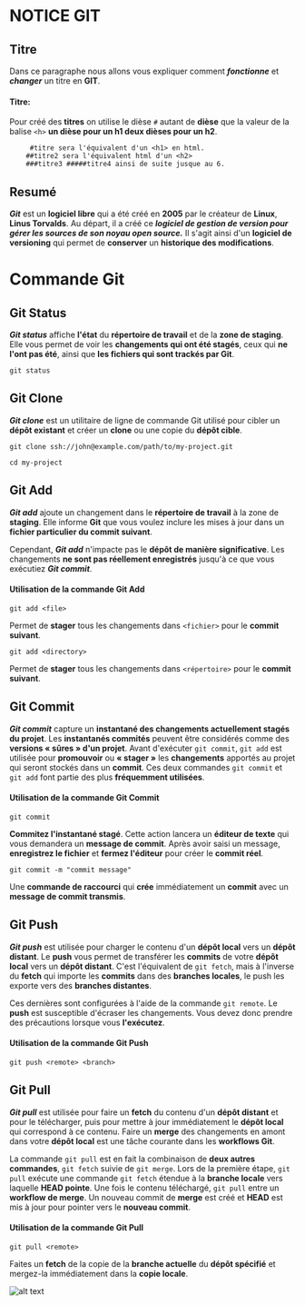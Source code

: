 # NOTICE GIT

##  Titre
Dans ce paragraphe nous allons vous expliquer comment __*fonctionne*__ et __*changer*__ un titre en **GIT**.

#### Titre:

Pour créé des **titres** on utilise le dièse `#` autant de **dièse** que la valeur de la balise  `<h>` **un dièse pour un h1 deux dièses pour un h2**. 
 		
 		
 		 #titre sera l'équivalent d'un <h1> en html.
  		##titre2 sera l'équivalent html d'un <h2>
  		###titre3 #####titre4 ainsi de suite jusque au 6.

## Resumé
***Git*** est un **logiciel libre** qui a été créé en **2005** par le créateur de **Linux**, **Linus Torvalds**. Au départ, il a créé ce <em><strong>logiciel de gestion de version pour gérer les sources de son noyau open source.</em></strong> Il s'agit ainsi d'un **logiciel de versioning** qui permet de **conserver** un **historique des modifications**.
# Commande Git
##  Git Status
***Git status*** affiche **l'état** du **répertoire de travail** et de la **zone de staging**. Elle vous permet de voir les **changements qui ont été stagés**, ceux qui **ne l'ont pas été**, ainsi que **les fichiers qui sont trackés par Git**. 

`git status`

##  Git Clone
__*Git clone*__ est un utilitaire de ligne de commande Git utilisé pour cibler un **dépôt existant** et créer un **clone** ou une copie du **dépôt cible**.


   `git clone ssh://john@example.com/path/to/my-project.git`
   
   `cd my-project`
   
   
##  Git Add
***Git add*** ajoute un changement dans le **répertoire de travail** à la zone de **staging**. Elle informe **Git** que vous voulez inclure les mises à jour dans un **fichier particulier du commit suivant**. 

Cependant, ***Git add*** n'impacte pas le **dépôt de manière significative**. Les changements **ne sont pas réellement enregistrés** jusqu'à ce que vous exécutiez ***Git commit***.

#### Utilisation de la commande Git Add
`git add <file>`

Permet de **stager** tous les changements dans `<fichier>` pour le **commit suivant**.

`git add <directory>`

Permet de **stager** tous les changements dans `<répertoire>` pour le **commit suivant**.

##  Git Commit
***Git commit*** capture un **instantané des changements actuellement stagés du projet**. Les **instantanés commités** peuvent être considérés comme des **versions « sûres » d'un projet**. Avant d'exécuter `git commit`, `git add` est utilisée pour **promouvoir** ou **« stager »** les **changements** apportés au projet qui seront stockés dans un **commit**. Ces deux commandes `git commit` et `git add` font partie des plus **fréquemment utilisées**.

#### Utilisation de la commande Git Commit
`git commit` 

**Commitez l'instantané stagé**. Cette action lancera un **éditeur de texte** qui vous demandera un **message de commit**. Après avoir saisi un message, **enregistrez le fichier** et **fermez l'éditeur** pour créer le **commit réel**.

`git commit -m "commit message"`

Une **commande de raccourci** qui **crée** immédiatement un **commit** avec un **message de commit transmis**. 
##  Git Push
__*Git push*__ est utilisée pour charger le contenu d'un __dépôt local__ vers un __dépôt distant__. Le __push__ vous permet de transférer les __commits__ de votre __dépôt local__ vers un __dépôt distant__. C'est l'équivalent de `git fetch`, mais à l'inverse du __fetch__ qui importe les __commits__ dans des __branches locales__, le push les exporte vers des __branches distantes__. 

Ces dernières sont configurées à l'aide de la commande `git remote`. Le __push__ est susceptible d'écraser les changements. Vous devez donc prendre des précautions lorsque vous **l'exécutez**. 

#### Utilisation de la commande Git Push
`git push <remote> <branch>`

##  Git Pull
***Git pull*** est utilisée pour faire un **fetch** du contenu d'un **dépôt distant** et pour le télécharger, puis pour mettre à jour immédiatement le **dépôt local** qui correspond à ce contenu. Faire un **merge** des changements en amont dans votre **dépôt local** est une tâche courante dans les **workflows Git**. 

La commande `git pull` est en fait la combinaison de **deux autres commandes**, `git fetch` suivie de `git merge`. Lors de la première étape, `git pull` exécute une commande `git fetch` étendue à la **branche locale** vers laquelle **HEAD pointe**. Une fois le contenu téléchargé, `git pull` entre un **workflow de merge**. Un nouveau commit de **merge** est créé et **HEAD** est mis à jour pour pointer vers le **nouveau commit**.

#### Utilisation de la commande Git Pull
`git pull <remote>`

Faites un **fetch** de la copie de la **branche actuelle** du **dépôt spécifié** et mergez-la immédiatement dans la **copie locale**.

![alt text](https://miro.medium.com/max/1204/1*zpvd5fjZAFGsVAEsvMGKxA.png)


